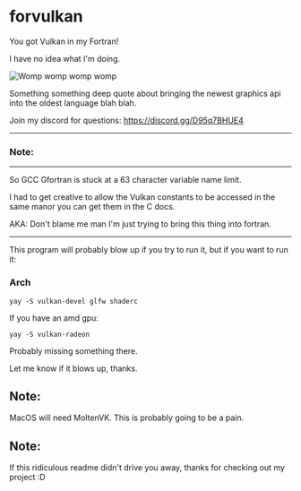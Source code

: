 # forvulkan
 You got Vulkan in my Fortran!

I have no idea what I'm doing.

![Womp womp womp womp](https://media.tenor.com/A_5FXBGEjkYAAAAM/yes.gif)

Something something deep quote about bringing the newest graphics api into the oldest language blah blah.

Join my discord for questions: https://discord.gg/D95q7BHUE4

-----

### Note:

-----

So GCC Gfortran is stuck at a 63 character variable name limit.

I had to get creative to allow the Vulkan constants to be accessed in the same manor you can get them in the C docs.

AKA: Don't blame me man I'm just trying to bring this thing into fortran.

-----



This program will probably blow up if you try to run it, but if you want to run it:

### Arch

```
yay -S vulkan-devel glfw shaderc
```

If you have an amd gpu:

```
yay -S vulkan-radeon
```

Probably missing something there.

Let me know if it blows up, thanks.

## Note:
MacOS will need MoltenVK. This is probably going to be a pain.

## Note:
If this ridiculous readme didn't drive you away, thanks for checking out my project :D